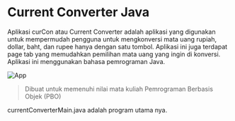 # Current Converter Java
Aplikasi curCon atau Current Converter adalah aplikasi yang digunakan untuk  mempermudah pengguna untuk mengkonversi mata uang rupiah, dollar, baht, dan rupee hanya dengan satu tombol. Aplikasi ini juga terdapat page tab yang memudahkan pemilihan mata uang yang ingin di konversi. Aplikasi ini menggunakan bahasa pemrograman Java.

![App](https://github.com/Abangale/current-converter-java/blob/main/assets/images/main.png)
>Dibuat untuk memenuhi nilai mata kuliah Pemrograman Berbasis Objek (PBO)

currentConverterMain.java adalah program utama nya.
